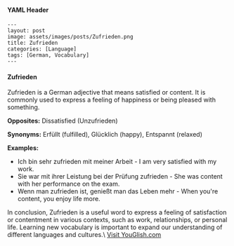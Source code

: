 #### YAML Header
```
---
layout: post
image: assets/images/posts/Zufrieden.png
title: Zufrieden
categories: [Language]
tags: [German, Vocabulary]
--- 
```
#### Zufrieden
Zufrieden is a German adjective that means satisfied or content. It is commonly used to express a feeling of happiness or being pleased with something.

**Opposites:** Dissatisfied (Unzufrieden)

**Synonyms:** Erfüllt (fulfilled), Glücklich (happy), Entspannt (relaxed)

**Examples:** 
- Ich bin sehr zufrieden mit meiner Arbeit - I am very satisfied with my work.
- Sie war mit ihrer Leistung bei der Prüfung zufrieden - She was content with her performance on the exam.
- Wenn man zufrieden ist, genießt man das Leben mehr - When you're content, you enjoy life more.

In conclusion, Zufrieden is a useful word to express a feeling of satisfaction or contentment in various contexts, such as work, relationships, or personal life. Learning new vocabulary is important to expand our understanding of different languages and cultures.\ <a id="yg-widget-0" class="youglish-widget" data-query="Zufrieden" data-lang="german" data-components="8412" data-auto-start="0" data-bkg-color="theme_light" data-title="How%20to%20pronounce%20Zufrieden%20in%20German"  rel="nofollow" href="https://youglish.com">Visit YouGlish.com</a><script async src="https://youglish.com/public/emb/widget.js" charset="utf-8"></script>